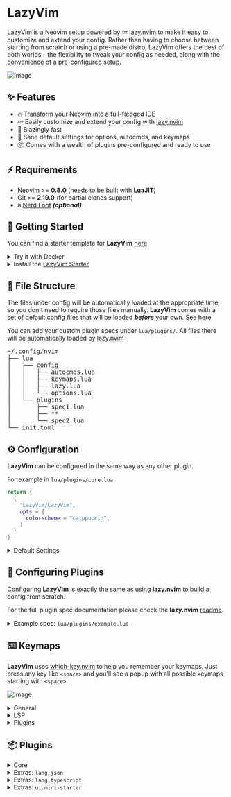 # LazyVim

LazyVim is a Neovim setup powered by [💤 lazy.nvim](https://github.com/folke/lazy.nvim)
to make it easy to customize and extend your config.
Rather than having to choose between starting from scratch or using a
pre-made distro, LazyVim offers the best of both worlds - the flexibility
to tweak your config as needed, along with the convenience of a pre-configured setup.

![image](https://user-images.githubusercontent.com/292349/211285846-0b7bb3bf-0462-4029-b64c-4ee1d037fc1c.png)

## ✨ Features

- 🔥 Transform your Neovim into a full-fledged IDE
- 💤 Easily customize and extend your config with [lazy.nvim](https://github.com/folke/lazy.nvim)
- 🚀 Blazingly fast
- 🧹 Sane default settings for options, autocmds, and keymaps
- 📦 Comes with a wealth of plugins pre-configured and ready to use

## ⚡️ Requirements

- Neovim >= **0.8.0** (needs to be built with **LuaJIT**)
- Git >= **2.19.0** (for partial clones support)
- a [Nerd Font](https://www.nerdfonts.com/) **_(optional)_**

## 🚀 Getting Started

You can find a starter template for **LazyVim** [here](https://github.com/LazyVim/starter)

<details><summary>Try it with Docker</summary>

```sh
docker run -w /root -it --rm alpine:edge sh -uelic '
  apk add git lazygit neovim ripgrep alpine-sdk --update
  git clone https://github.com/LazyVim/starter ~/.config/nvim
  cd ~/.config/nvim
  nvim
'
```

</details>

<details><summary>Install the <a href="https://github.com/LazyVim/starter">LazyVim Starter</a></summary>

- Make a backup of your current Neovim files:

  ```sh
  mv ~/.config/nvim ~/.config/nvim.bak
  mv ~/.local/share/nvim ~/.local/share/nvim.bak
  ```

- Clone the starter

  ```sh
  git clone https://github.com/LazyVim/starter ~/.config/nvim
  ```

- Start Neovim!

  ```sh
  nvim
  ```

  Refer to the comments in the files on how to customize **LazyVim**.

</details>

## 📂 File Structure

The files under config will be automatically loaded at the appropriate time,
so you don't need to require those files manually.
**LazyVim** comes with a set of default config files that will be loaded
**_before_** your own. See [here](https://github.com/LazyVim/LazyVim/tree/main/lua/lazyvim/config)

You can add your custom plugin specs under `lua/plugins/`. All files there
will be automatically loaded by [lazy.nvim](https://github.com/folke/lazy.nvim)

<pre>
~/.config/nvim
├── lua
│   ├── config
│   │   ├── autocmds.lua
│   │   ├── keymaps.lua
│   │   ├── lazy.lua
│   │   └── options.lua
│   └── plugins
│       ├── spec1.lua
│       ├── **
│       └── spec2.lua
└── init.toml
</pre>

## ⚙️ Configuration

**LazyVim** can be configured in the same way as any other plugin.

For example in `lua/plugins/core.lua`

```lua
return {
  {
    "LazyVim/LazyVim",
    opts = {
      colorscheme = "catppuccin",
    }
  }
}
```

<details><summary>Default Settings</summary>

<!-- config:start -->

```lua
{
  -- colorscheme can be a string like `catppuccin` or a function that will load the colorscheme
  ---@type string|fun()
  colorscheme = function()
    require("tokyonight").load()
  end,
  -- icons used by other plugins
  icons = {
    diagnostics = {
      Error = " ",
      Warn = " ",
      Hint = " ",
      Info = " ",
    },
    git = {
      added = " ",
      modified = " ",
      removed = " ",
    },
    kinds = {
      Array = " ",
      Boolean = " ",
      Class = " ",
      Color = " ",
      Constant = " ",
      Constructor = " ",
      Enum = " ",
      EnumMember = " ",
      Event = " ",
      Field = " ",
      File = " ",
      Folder = " ",
      Function = " ",
      Interface = " ",
      Key = " ",
      Keyword = " ",
      Method = " ",
      Module = " ",
      Namespace = " ",
      Null = "ﳠ ",
      Number = " ",
      Object = " ",
      Operator = " ",
      Package = " ",
      Property = " ",
      Reference = " ",
      Snippet = " ",
      String = " ",
      Struct = " ",
      Text = " ",
      TypeParameter = " ",
      Unit = " ",
      Value = " ",
      Variable = " ",
    },
  },
}
```

<!-- config:end -->

</details>

## 🚀 Configuring **Plugins**

Configuring **LazyVim** is exactly the same as using **lazy.nvim** to build
a config from scratch.

For the full plugin spec documentation please check the **lazy.nvim**
[readme](https://github.com/folke/lazy.nvim).

<details><summary>Example spec: <code>lua/plugins/example.lua</code></summary>

<!-- examples:start -->

```lua
-- every spec file under config.plugins will be loaded automatically by lazy.nvim
--
-- In your plugin files, you can:
-- * add extra plugins
-- * disable/enabled LazyVim plugins
-- * override the configuration of LazyVim plugins
return {
  -- add gruvbox
  { "ellisonleao/gruvbox.nvim" },

  -- Configure LazyVim to load gruvbox
  {
    "LazyVim/LazyVim",
    opts = {
      colorscheme = "gruvbox",
    },
  },

  -- change trouble config
  {
    "folke/trouble.nvim",
    -- opts will be merged with the parent spec
    opts = { use_diagnostic_signs = true },
  },

  -- disable trouble
  { "folke/trouble.nvim", enabled = false },

  -- add symbols-outline
  {
    "simrat39/symbols-outline.nvim",
    cmd = "SymbolsOutline",
    keys = { { "<leader>cs", "<cmd>SymbolsOutline<cr>", desc = "Symbols Outline" } },
    config = true,
  },

  -- override nvim-cmp and add cmp-emoji
  {
    "hrsh7th/nvim-cmp",
    dependencies = { "hrsh7th/cmp-emoji" },
    ---@param opts cmp.ConfigSchema
    opts = function(_, opts)
      local cmp = require("cmp")
      opts.sources = cmp.config.sources(vim.list_extend(opts.sources, { { name = "emoji" } }))
    end,
  },

  -- change some telescope options and a keymap to browse plugin files
  {
    "nvim-telescope/telescope.nvim",
    keys = {
      -- add a keymap to browse plugin files
      -- stylua: ignore
      {
        "<leader>fp",
        function() require("telescope.builtin").find_files({ cwd = require("lazy.core.config").options.root }) end,
        desc = "Find Plugin File",
      },
    },
    -- change some options
    opts = {
      defaults = {
        layout_strategy = "horizontal",
        layout_config = { prompt_position = "top" },
        sorting_strategy = "ascending",
        winblend = 0,
      },
    },
  },

  -- add telescope-fzf-native
  {
    "nvim-telescope/telescope.nvim",
    dependencies = { { "nvim-telescope/telescope-fzf-native.nvim", build = "make" } },
    -- apply the config and additionally load fzf-native
    config = function(_, opts)
      local telescope = require("telescope")
      telescope.setup(opts)
      telescope.load_extension("fzf")
    end,
  },

  -- add pyright to lspconfig
  {
    "neovim/nvim-lspconfig",
    ---@class PluginLspOpts
    opts = {
      ---@type lspconfig.options
      servers = {
        -- pyright will be automatically installed with mason and loaded with lspconfig
        pyright = {},
      },
    },
  },

  -- add tsserver and setup with typescript.nvim instead of lspconfig
  {
    "neovim/nvim-lspconfig",
    dependencies = {
      "jose-elias-alvarez/typescript.nvim",
      init = function()
        require("lazyvim.util").on_attach(function(_, buffer)
          -- stylua: ignore
          vim.keymap.set( "n", "<leader>co", "TypescriptOrganizeImports", { buffer = buffer, desc = "Organize Imports" })
          vim.keymap.set("n", "<leader>cR", "TypescriptRenameFile", { desc = "Rename File", buffer = buffer })
        end)
      end,
    },
    ---@class PluginLspOpts
    opts = {
      ---@type lspconfig.options
      servers = {
        -- tsserver will be automatically installed with mason and loaded with lspconfig
        tsserver = {},
      },
      -- you can do any additional lsp server setup here
      -- return true if you don't want this server to be setup with lspconfig
      ---@type table<string, fun(server:string, opts:_.lspconfig.options):boolean?>
      setup = {
        -- example to setup with typescript.nvim
        tsserver = function(_, opts)
          require("typescript").setup({ server = opts })
          return true
        end,
        -- Specify * to use this function as a fallback for any server
        -- ["*"] = function(server, opts) end,
      },
    },
  },

  -- for typescript, LazyVim also includes extra specs to properly setup lspconfig,
  -- treesitter, mason and typescript.nvim. So instead of the above, you can use:
  { import = "lazyvim.plugins.extras.lang.typescript" },

  -- add more treesitter parsers
  {
    "nvim-treesitter/nvim-treesitter",
    opts = {
      ensure_installed = {
        "bash",
        "help",
        "html",
        "javascript",
        "json",
        "lua",
        "markdown",
        "markdown_inline",
        "python",
        "query",
        "regex",
        "tsx",
        "typescript",
        "vim",
        "yaml",
      },
    },
  },

  -- since `vim.tbl_deep_extend`, can only merge tables and not lists, the code above
  -- would overwrite `ensure_installed` with the new value.
  -- If you'd rather extend the default config, use the code below instead:
  {
    "nvim-treesitter/nvim-treesitter",
    opts = function(_, opts)
      vim.list_extend(opts.ensure_installed, {
        -- add tsx and treesitter
        ensure_installed = {
          "tsx",
          "typescript",
        },
      })
    end,
  },

  -- the opts function can also be used to change the default opts:
  {
    "nvim-lualine/lualine.nvim",
    event = "VeryLazy",
    opts = function(_, opts)
      table.insert(opts.sections.lualine_x, "😄")
    end,
  },

  -- or you can return new options to override all the defaults
  {
    "nvim-lualine/lualine.nvim",
    event = "VeryLazy",
    opts = function()
      return {
        --[[add your custom lualine config here]]
      }
    end,
  },

  -- use mini.starter instead of alpha
  { import = "lazyvim.plugins.extras.ui.mini-starter" },

  -- add jsonls and schemastore ans setup treesitter for json, json5 and jsonc
  { import = "lazyvim.plugins.extras.lang.json" },

  -- add any tools you want to have installed below
  {
    "williamboman/mason.nvim",
    opts = {
      ensure_installed = {
        "stylua",
        "shellcheck",
        "shfmt",
        "flake8",
      },
    },
  },

  -- Use <tab> for completion and snippets (supertab)
  -- first: disable default <tab> and <s-tab> behavior in LuaSnip
  {
    "L3MON4D3/LuaSnip",
    keys = function()
      return {}
    end,
  },
  -- then: setup supertab in cmp
  {
    "hrsh7th/nvim-cmp",
    dependencies = {
      "hrsh7th/cmp-emoji",
    },
    ---@param opts cmp.ConfigSchema
    opts = function(_, opts)
      local has_words_before = function()
        unpack = unpack or table.unpack
        local line, col = unpack(vim.api.nvim_win_get_cursor(0))
        return col ~= 0 and vim.api.nvim_buf_get_lines(0, line - 1, line, true)[1]:sub(col, col):match("%s") == nil
      end

      local luasnip = require("luasnip")
      local cmp = require("cmp")

      opts.mapping = vim.tbl_extend("force", opts.mapping, {
        ["<Tab>"] = cmp.mapping(function(fallback)
          if cmp.visible() then
            cmp.select_next_item()
            -- You could replace the expand_or_jumpable() calls with expand_or_locally_jumpable()
            -- they way you will only jump inside the snippet region
          elseif luasnip.expand_or_jumpable() then
            luasnip.expand_or_jump()
          elseif has_words_before() then
            cmp.complete()
          else
            fallback()
          end
        end, { "i", "s" }),
        ["<S-Tab>"] = cmp.mapping(function(fallback)
          if cmp.visible() then
            cmp.select_prev_item()
          elseif luasnip.jumpable(-1) then
            luasnip.jump(-1)
          else
            fallback()
          end
        end, { "i", "s" }),
      })
    end,
  },
}
```

<!-- examples:end -->

</details>

## ⌨️ Keymaps

**LazyVim** uses [which-key.nvim](https://github.com/folke/which-key.nvim) to help you remember your
keymaps. Just press any key like `<space>` and you'll see a popup with all
possible keymaps starting with `<space>`.

![image](https://user-images.githubusercontent.com/292349/211862473-1ff5ee7a-3bb9-4782-a9f6-014f0e5d4474.png)

<!-- keymaps:start -->

<details><summary>General</summary>

| Key                  | Description                           | Mode                       |
| -------------------- | ------------------------------------- | -------------------------- |
| `<C-h>`              | Go to left window                     | **n**                      |
| `<C-j>`              | Go to lower window                    | **n**                      |
| `<C-k>`              | Go to upper window                    | **n**                      |
| `<C-l>`              | Go to right window                    | **n**                      |
| `<C-Up>`             | Increase window height                | **n**                      |
| `<C-Down>`           | Decrease window height                | **n**                      |
| `<C-Left>`           | Decrease window width                 | **n**                      |
| `<C-Right>`          | Increase window width                 | **n**                      |
| `<A-j>`              | Move down                             | **n**, **v**, **i**        |
| `<A-k>`              | Move up                               | **n**, **v**, **i**        |
| `<leader>bb`         | Switch to Other Buffer                | **n**                      |
| `` <leader>`  ``     | Switch to Other Buffer                | **n**                      |
| `<esc>`              | Escape and clear hlsearch             | **i**, **n**               |
| `<leader>ur`         | Redraw / clear hlsearch / diff update | **n**                      |
| `n`                  | Next search result                    | **n**, **x**, **o**        |
| `N`                  | Prev search result                    | **n**, **x**, **o**        |
| `<C-s>`              | Save file                             | **i**, **v**, **n**, **s** |
| `<leader>l`          | Lazy                                  | **n**                      |
| `<leader>fn`         | New File                              | **n**                      |
| `<leader>xl`         | Open Location List                    | **n**                      |
| `<leader>xq`         | Open Quickfix List                    | **n**                      |
| `<leader>uf`         | Toggle format on Save                 | **n**                      |
| `<leader>us`         | Toggle Spelling                       | **n**                      |
| `<leader>uw`         | Toggle Word Wrap                      | **n**                      |
| `<leader>ul`         | Toggle Line Numbers                   | **n**                      |
| `<leader>ud`         | Toggle Diagnostics                    | **n**                      |
| `<leader>uc`         | Toggle Conceal                        | **n**                      |
| `<leader>gg`         | Lazygit (cwd)                         | **n**                      |
| `<leader>gG`         | Lazygit (root dir)                    | **n**                      |
| `<leader>qq`         | Quit all                              | **n**                      |
| `<leader>ui`         | Inspect Pos                           | **n**                      |
| `<leader>ft`         | Terminal (root dir)                   | **n**                      |
| `<leader>fT`         | Terminal (cwd)                        | **n**                      |
| `<esc><esc>`         | Enter Normal Mode                     | **t**                      |
| `<leader>ww`         | Other window                          | **n**                      |
| `<leader>wd`         | Delete window                         | **n**                      |
| `<leader>w-`         | Split window below                    | **n**                      |
| `<leader>w\|`        | Split window right                    | **n**                      |
| `<leader>-`          | Split window below                    | **n**                      |
| `<leader>\|`         | Split window right                    | **n**                      |
| `<leader><tab>l`     | Last                                  | **n**                      |
| `<leader><tab>f`     | First                                 | **n**                      |
| `<leader><tab><tab>` | New Tab                               | **n**                      |
| `<leader><tab>]`     | Next                                  | **n**                      |
| `<leader><tab>d`     | Close                                 | **n**                      |
| `<leader><tab>[`     | Previous                              | **n**                      |

</details>

<details><summary>LSP</summary>

| Key          | Description          | Mode         |
| ------------ | -------------------- | ------------ |
| `<leader>cd` | Line Diagnostics     | **n**        |
| `<leader>cl` | Lsp Info             | **n**        |
| `gd`         | Goto Definition      | **n**        |
| `gr`         | References           | **n**        |
| `gD`         | Goto Declaration     | **n**        |
| `gI`         | Goto Implementation  | **n**        |
| `gt`         | Goto Type Definition | **n**        |
| `K`          | Hover                | **n**        |
| `gK`         | Signature Help       | **n**        |
| `<c-k>`      | Signature Help       | **i**        |
| `]d`         | Next Diagnostic      | **n**        |
| `[d`         | Prev Diagnostic      | **n**        |
| `]e`         | Next Error           | **n**        |
| `[e`         | Prev Error           | **n**        |
| `]w`         | Next Warning         | **n**        |
| `[w`         | Prev Warning         | **n**        |
| `<leader>ca` | Code Action          | **n**, **v** |
| `<leader>cf` | Format Document      | **n**        |
| `<leader>cf` | Format Range         | **v**        |
| `<leader>cr` | Rename               | **n**        |

</details>

<details><summary>Plugins</summary>

| Key               | Description                                                                                            | Mode         |
| ----------------- | ------------------------------------------------------------------------------------------------------ | ------------ |
| `<leader>cm`      | [mason.nvim](https://github.com/williamboman/mason.nvim.git) Mason                                     | **n**        |
| `<leader>bd`      | [mini.bufremove](https://github.com/echasnovski/mini.bufremove.git) Delete Buffer                      | **n**        |
| `<leader>bD`      | [mini.bufremove](https://github.com/echasnovski/mini.bufremove.git) Delete Buffer (Force)              | **n**        |
| `gza`             | [mini.surround](https://github.com/echasnovski/mini.surround.git) Add surrounding                      | **n**, **v** |
| `gzd`             | [mini.surround](https://github.com/echasnovski/mini.surround.git) Delete surrounding                   | **n**        |
| `gzf`             | [mini.surround](https://github.com/echasnovski/mini.surround.git) Find right surrounding               | **n**        |
| `gzF`             | [mini.surround](https://github.com/echasnovski/mini.surround.git) Find left surrounding                | **n**        |
| `gzh`             | [mini.surround](https://github.com/echasnovski/mini.surround.git) Highlight surrounding                | **n**        |
| `gzr`             | [mini.surround](https://github.com/echasnovski/mini.surround.git) Replace surrounding                  | **n**        |
| `gzn`             | [mini.surround](https://github.com/echasnovski/mini.surround.git) Update `MiniSurround.config.n_lines` | **n**        |
| `<leader>fe`      | [neo-tree.nvim](https://github.com/nvim-neo-tree/neo-tree.nvim.git) Explorer NeoTree (root dir)        | **n**        |
| `<leader>fE`      | [neo-tree.nvim](https://github.com/nvim-neo-tree/neo-tree.nvim.git) Explorer NeoTree (cwd)             | **n**        |
| `<leader>e`       | [neo-tree.nvim](https://github.com/nvim-neo-tree/neo-tree.nvim.git) Explorer NeoTree (root dir)        | **n**        |
| `<leader>E`       | [neo-tree.nvim](https://github.com/nvim-neo-tree/neo-tree.nvim.git) Explorer NeoTree (cwd)             | **n**        |
| `<S-Enter>`       | [noice.nvim](https://github.com/folke/noice.nvim.git) Redirect Cmdline                                 | **c**        |
| `<leader>snl`     | [noice.nvim](https://github.com/folke/noice.nvim.git) Noice Last Message                               | **n**        |
| `<leader>snh`     | [noice.nvim](https://github.com/folke/noice.nvim.git) Noice History                                    | **n**        |
| `<leader>sna`     | [noice.nvim](https://github.com/folke/noice.nvim.git) Noice All                                        | **n**        |
| `<c-f>`           | [noice.nvim](https://github.com/folke/noice.nvim.git) Scroll forward                                   | **n**        |
| `<c-b>`           | [noice.nvim](https://github.com/folke/noice.nvim.git) Scroll backward                                  | **n**        |
| `<leader>un`      | [nvim-notify](https://github.com/rcarriga/nvim-notify.git) Delete all Notifications                    | **n**        |
| `<leader>sr`      | [nvim-spectre](https://github.com/windwp/nvim-spectre.git) Replace in files (Spectre)                  | **n**        |
| `<c-space>`       | [nvim-treesitter](https://github.com/nvim-treesitter/nvim-treesitter.git) Increment selection          | **n**        |
| `<bs>`            | [nvim-treesitter](https://github.com/nvim-treesitter/nvim-treesitter.git) Schrink selection            | **x**        |
| `<leader>qs`      | [persistence.nvim](https://github.com/folke/persistence.nvim.git) Restore Session                      | **n**        |
| `<leader>ql`      | [persistence.nvim](https://github.com/folke/persistence.nvim.git) Restore Last Session                 | **n**        |
| `<leader>qd`      | [persistence.nvim](https://github.com/folke/persistence.nvim.git) Don't Save Current Session           | **n**        |
| `<leader>,`       | [telescope.nvim](https://github.com/nvim-telescope/telescope.nvim.git) Switch Buffer                   | **n**        |
| `<leader>/`       | [telescope.nvim](https://github.com/nvim-telescope/telescope.nvim.git) Find in Files (Grep)            | **n**        |
| `<leader>:`       | [telescope.nvim](https://github.com/nvim-telescope/telescope.nvim.git) Command History                 | **n**        |
| `<leader><space>` | [telescope.nvim](https://github.com/nvim-telescope/telescope.nvim.git) Find Files (root dir)           | **n**        |
| `<leader>fb`      | [telescope.nvim](https://github.com/nvim-telescope/telescope.nvim.git) Buffers                         | **n**        |
| `<leader>ff`      | [telescope.nvim](https://github.com/nvim-telescope/telescope.nvim.git) Find Files (root dir)           | **n**        |
| `<leader>fF`      | [telescope.nvim](https://github.com/nvim-telescope/telescope.nvim.git) Find Files (cwd)                | **n**        |
| `<leader>fr`      | [telescope.nvim](https://github.com/nvim-telescope/telescope.nvim.git) Recent                          | **n**        |
| `<leader>gc`      | [telescope.nvim](https://github.com/nvim-telescope/telescope.nvim.git) commits                         | **n**        |
| `<leader>gs`      | [telescope.nvim](https://github.com/nvim-telescope/telescope.nvim.git) status                          | **n**        |
| `<leader>sa`      | [telescope.nvim](https://github.com/nvim-telescope/telescope.nvim.git) Auto Commands                   | **n**        |
| `<leader>sb`      | [telescope.nvim](https://github.com/nvim-telescope/telescope.nvim.git) Buffer                          | **n**        |
| `<leader>sc`      | [telescope.nvim](https://github.com/nvim-telescope/telescope.nvim.git) Command History                 | **n**        |
| `<leader>sC`      | [telescope.nvim](https://github.com/nvim-telescope/telescope.nvim.git) Commands                        | **n**        |
| `<leader>sd`      | [telescope.nvim](https://github.com/nvim-telescope/telescope.nvim.git) Diagnostics                     | **n**        |
| `<leader>sg`      | [telescope.nvim](https://github.com/nvim-telescope/telescope.nvim.git) Grep (root dir)                 | **n**        |
| `<leader>sG`      | [telescope.nvim](https://github.com/nvim-telescope/telescope.nvim.git) Grep (cwd)                      | **n**        |
| `<leader>sh`      | [telescope.nvim](https://github.com/nvim-telescope/telescope.nvim.git) Help Pages                      | **n**        |
| `<leader>sH`      | [telescope.nvim](https://github.com/nvim-telescope/telescope.nvim.git) Search Highlight Groups         | **n**        |
| `<leader>sk`      | [telescope.nvim](https://github.com/nvim-telescope/telescope.nvim.git) Key Maps                        | **n**        |
| `<leader>sM`      | [telescope.nvim](https://github.com/nvim-telescope/telescope.nvim.git) Man Pages                       | **n**        |
| `<leader>sm`      | [telescope.nvim](https://github.com/nvim-telescope/telescope.nvim.git) Jump to Mark                    | **n**        |
| `<leader>so`      | [telescope.nvim](https://github.com/nvim-telescope/telescope.nvim.git) Options                         | **n**        |
| `<leader>sw`      | [telescope.nvim](https://github.com/nvim-telescope/telescope.nvim.git) Word (root dir)                 | **n**        |
| `<leader>sW`      | [telescope.nvim](https://github.com/nvim-telescope/telescope.nvim.git) Word (cwd)                      | **n**        |
| `<leader>uC`      | [telescope.nvim](https://github.com/nvim-telescope/telescope.nvim.git) Colorscheme with preview        | **n**        |
| `<leader>ss`      | [telescope.nvim](https://github.com/nvim-telescope/telescope.nvim.git) Goto Symbol                     | **n**        |
| `]t`              | [todo-comments.nvim](https://github.com/folke/todo-comments.nvim.git) Next todo comment                | **n**        |
| `[t`              | [todo-comments.nvim](https://github.com/folke/todo-comments.nvim.git) Previous todo comment            | **n**        |
| `<leader>xt`      | [todo-comments.nvim](https://github.com/folke/todo-comments.nvim.git) Todo (Trouble)                   | **n**        |
| `<leader>xT`      | [todo-comments.nvim](https://github.com/folke/todo-comments.nvim.git) Todo/Fix/Fixme (Trouble)         | **n**        |
| `<leader>st`      | [todo-comments.nvim](https://github.com/folke/todo-comments.nvim.git) Todo                             | **n**        |
| `<leader>xx`      | [trouble.nvim](https://github.com/folke/trouble.nvim.git) Document Diagnostics (Trouble)               | **n**        |
| `<leader>xX`      | [trouble.nvim](https://github.com/folke/trouble.nvim.git) Workspace Diagnostics (Trouble)              | **n**        |
| `]]`              | [vim-illuminate](https://github.com/RRethy/vim-illuminate.git) Next Reference                          | **n**        |
| `[[`              | [vim-illuminate](https://github.com/RRethy/vim-illuminate.git) Prev Reference                          | **n**        |

</details>

<!-- keymaps:end -->

## 📦 Plugins

<!-- plugins:start -->

<details><summary>Core</summary>

- [alpha-nvim](https://github.com/goolord/alpha-nvim)
- [catppuccin](https://github.com/catppuccin/nvim)
- [cmp-buffer](https://github.com/hrsh7th/cmp-buffer)
- [cmp-nvim-lsp](https://github.com/hrsh7th/cmp-nvim-lsp)
- [cmp-path](https://github.com/hrsh7th/cmp-path)
- [cmp_luasnip](https://github.com/saadparwaiz1/cmp_luasnip)
- [dressing.nvim](https://github.com/stevearc/dressing.nvim)
- [flit.nvim](https://github.com/ggandor/flit.nvim)
- [friendly-snippets](https://github.com/rafamadriz/friendly-snippets)
- [gitsigns.nvim](https://github.com/lewis6991/gitsigns.nvim)
- [indent-blankline.nvim](https://github.com/lukas-reineke/indent-blankline.nvim)
- [lazy.nvim](https://github.com/folke/lazy.nvim)
- [LazyVim](https://github.com/LazyVim/LazyVim)
- [leap.nvim](https://github.com/ggandor/leap.nvim)
- [lualine.nvim](https://github.com/nvim-lualine/lualine.nvim)
- [LuaSnip](https://github.com/L3MON4D3/LuaSnip)
- [mason-lspconfig.nvim](https://github.com/williamboman/mason-lspconfig.nvim)
- [mason.nvim](https://github.com/williamboman/mason.nvim)
- [mini.ai](https://github.com/echasnovski/mini.ai)
- [mini.bufremove](https://github.com/echasnovski/mini.bufremove)
- [mini.comment](https://github.com/echasnovski/mini.comment)
- [mini.indentscope](https://github.com/echasnovski/mini.indentscope)
- [mini.pairs](https://github.com/echasnovski/mini.pairs)
- [mini.surround](https://github.com/echasnovski/mini.surround)
- [neo-tree.nvim](https://github.com/nvim-neo-tree/neo-tree.nvim)
- [neoconf.nvim](https://github.com/folke/neoconf.nvim)
- [neodev.nvim](https://github.com/folke/neodev.nvim)
- [noice.nvim](https://github.com/folke/noice.nvim)
- [nui.nvim](https://github.com/MunifTanjim/nui.nvim)
- [null-ls.nvim](https://github.com/jose-elias-alvarez/null-ls.nvim)
- [nvim-bufferline.lua](https://github.com/akinsho/nvim-bufferline.lua)
- [nvim-cmp](https://github.com/hrsh7th/nvim-cmp)
- [nvim-lspconfig](https://github.com/neovim/nvim-lspconfig)
- [nvim-navic](https://github.com/SmiteshP/nvim-navic)
- [nvim-notify](https://github.com/rcarriga/nvim-notify)
- [nvim-spectre](https://github.com/windwp/nvim-spectre)
- [nvim-treesitter](https://github.com/nvim-treesitter/nvim-treesitter)
- [nvim-treesitter-textobjects](https://github.com/nvim-treesitter/nvim-treesitter-textobjects)
- [nvim-ts-context-commentstring](https://github.com/JoosepAlviste/nvim-ts-context-commentstring)
- [nvim-web-devicons](https://github.com/nvim-tree/nvim-web-devicons)
- [persistence.nvim](https://github.com/folke/persistence.nvim)
- [plenary.nvim](https://github.com/nvim-lua/plenary.nvim)
- [telescope.nvim](https://github.com/nvim-telescope/telescope.nvim)
- [todo-comments.nvim](https://github.com/folke/todo-comments.nvim)
- [tokyonight.nvim](https://github.com/folke/tokyonight.nvim)
- [trouble.nvim](https://github.com/folke/trouble.nvim)
- [vim-illuminate](https://github.com/RRethy/vim-illuminate)
- [vim-repeat](https://github.com/tpope/vim-repeat)
- [vim-startuptime](https://github.com/dstein64/vim-startuptime)
- [which-key.nvim](https://github.com/folke/which-key.nvim)

</details>

<details><summary>Extras: <code>lang.json</code></summary>

To use this, add it to your **lazy.nvim** imports:

```lua
require("lazy").setup({
  spec = {
    { "folke/LazyVim", import = "lazyvim.plugins" },
    { import = "lazyvim.plugins.extras.lang.json" },
    { import = "plugins" },
  },
})
```

- [nvim-lspconfig](https://github.com/neovim/nvim-lspconfig)
- [nvim-treesitter](https://github.com/nvim-treesitter/nvim-treesitter)
- [SchemaStore.nvim](https://github.com/b0o/SchemaStore.nvim)

</details>

<details><summary>Extras: <code>lang.typescript</code></summary>

To use this, add it to your **lazy.nvim** imports:

```lua
require("lazy").setup({
  spec = {
    { "folke/LazyVim", import = "lazyvim.plugins" },
    { import = "lazyvim.plugins.extras.lang.typescript" },
    { import = "plugins" },
  },
})
```

- [nvim-lspconfig](https://github.com/neovim/nvim-lspconfig)
- [nvim-treesitter](https://github.com/nvim-treesitter/nvim-treesitter)
- [typescript.nvim](https://github.com/jose-elias-alvarez/typescript.nvim)

</details>

<details><summary>Extras: <code>ui.mini-starter</code></summary>

To use this, add it to your **lazy.nvim** imports:

```lua
require("lazy").setup({
  spec = {
    { "folke/LazyVim", import = "lazyvim.plugins" },
    { import = "lazyvim.plugins.extras.ui.mini-starter" },
    { import = "plugins" },
  },
})
```

- [mini.starter](https://github.com/echasnovski/mini.starter)

</details>

<!-- plugins:end -->
